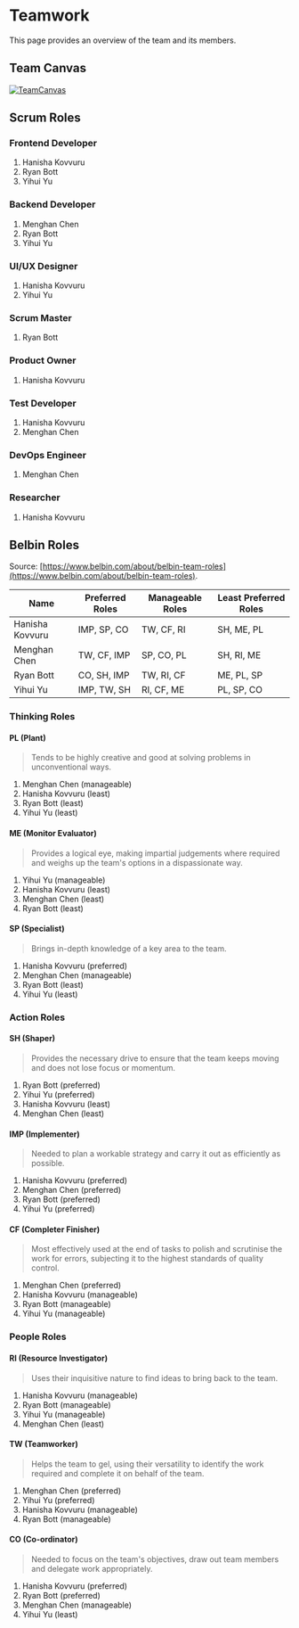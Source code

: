 # Teamwork

This page provides an overview of the team and its members.

## Team Canvas
[![TeamCanvas](/w24project-abtn_herconnect/images/team-canvas.jpg)](/w24project-abtn_herconnect/images/team-canvas.jpg)

## Scrum Roles
### Frontend Developer

1. Hanisha Kovvuru
2. Ryan Bott
3. Yihui Yu

### Backend Developer

1. Menghan Chen
2. Ryan Bott
3. Yihui Yu

### UI/UX Designer

1. Hanisha Kovvuru
2. Yihui Yu

### Scrum Master
1. Ryan Bott

### Product Owner
1. Hanisha Kovvuru

### Test Developer
1. Hanisha Kovvuru
2. Menghan Chen

### DevOps Engineer
1. Menghan Chen

### Researcher
1. Hanisha Kovvuru


## Belbin Roles

Source: [https://www.belbin.com/about/belbin-team-roles](https://www.belbin.com/about/belbin-team-roles).

| **Name**        | **Preferred Roles** | **Manageable Roles** | **Least Preferred Roles** |
| --------------- | ------------------- | -------------------- | ------------------------- |
| Hanisha Kovvuru | IMP, SP, CO         | TW, CF, RI           | SH, ME, PL               |
| Menghan Chen    | TW, CF, IMP         | SP, CO, PL           | SH, RI, ME                |
| Ryan Bott       | CO, SH, IMP         | TW, RI, CF           | ME, PL, SP                |
| Yihui Yu        | IMP, TW, SH         | RI, CF, ME           | PL, SP, CO                |


### Thinking Roles

#### PL (Plant)

> Tends to be highly creative and good at solving problems in unconventional ways.

1. Menghan Chen (manageable)
2. Hanisha Kovvuru (least)
3. Ryan Bott (least)
4. Yihui Yu (least)

#### ME (Monitor Evaluator)

> Provides a logical eye, making impartial judgements where required and weighs up the team's options in a dispassionate way.

1. Yihui Yu (manageable)
2. Hanisha Kovvuru (least)
3. Menghan Chen (least)
4. Ryan Bott (least)

#### SP (Specialist)

> Brings in-depth knowledge of a key area to the team.

1. Hanisha Kovvuru (preferred)
2. Menghan Chen (manageable)
3. Ryan Bott (least)
4. Yihui Yu (least)

### Action Roles

#### SH (Shaper)

> Provides the necessary drive to ensure that the team keeps moving and does not lose focus or momentum.

1. Ryan Bott (preferred)
2. Yihui Yu (preferred)
3. Hanisha Kovvuru (least)
4. Menghan Chen (least)

#### IMP (Implementer)

> Needed to plan a workable strategy and carry it out as efficiently as possible.

1. Hanisha Kovvuru (preferred)
2. Menghan Chen (preferred)
3. Ryan Bott (preferred)
4. Yihui Yu (preferred)

#### CF (Completer Finisher)

> Most effectively used at the end of tasks to polish and scrutinise the work for errors, subjecting it to the highest standards of quality control.

1. Menghan Chen (preferred)
2. Hanisha Kovvuru (manageable)
3. Ryan Bott (manageable)
4. Yihui Yu (manageable)

### People Roles

#### RI (Resource Investigator)

> Uses their inquisitive nature to find ideas to bring back to the team. 

1. Hanisha Kovvuru (manageable)
2. Ryan Bott (manageable)
3. Yihui Yu (manageable)
4. Menghan Chen (least)

#### TW (Teamworker)

> Helps the team to gel, using their versatility to identify the work required and complete it on behalf of the team.

1. Menghan Chen (preferred)
2. Yihui Yu (preferred)
3. Hanisha Kovvuru (manageable)
4. Ryan Bott (manageable)

#### CO (Co-ordinator)

> Needed to focus on the team's objectives, draw out team members and delegate work appropriately.

1. Hanisha Kovvuru (preferred)
2. Ryan Bott (preferred)
3. Menghan Chen (manageable)
4. Yihui Yu (least)
